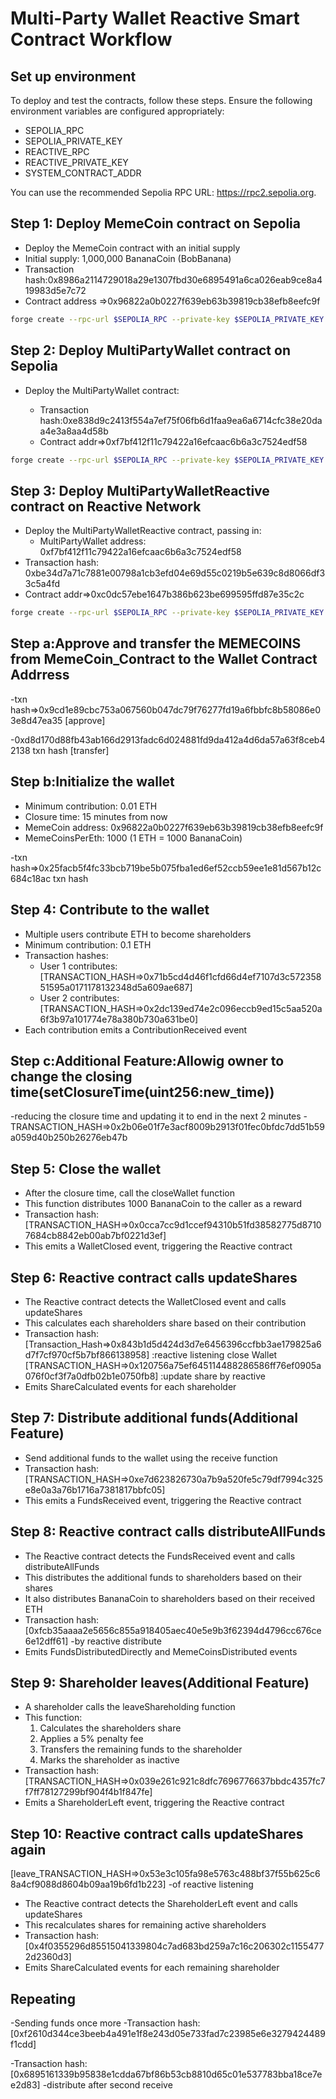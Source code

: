 # Multi-Party Wallet Reactive Smart Contract Workflow

## Set up environment

To deploy and test the contracts, follow these steps. Ensure the following environment variables are configured appropriately:

- SEPOLIA_RPC
- SEPOLIA_PRIVATE_KEY
- REACTIVE_RPC
- REACTIVE_PRIVATE_KEY
- SYSTEM_CONTRACT_ADDR

You can use the recommended Sepolia RPC URL: https://rpc2.sepolia.org.

## Step 1: Deploy MemeCoin contract on Sepolia

- Deploy the MemeCoin contract with an initial supply
- Initial supply: 1,000,000 BananaCoin (BobBanana)
- Transaction hash:0x8986a2114729018a29e1307fbd30e6895491a6ca026eab9ce8a419983d5e7c72
- Contract address =>0x96822a0b0227f639eb63b39819cb38efb8eefc9f

```sh
forge create --rpc-url $SEPOLIA_RPC --private-key $SEPOLIA_PRIVATE_KEY src/Automated_Funds_Distribution/MemeCoin.sol:MemeCoin --constructor-args 1000000000000000000000000
```

## Step 2: Deploy MultiPartyWallet contract on Sepolia

- Deploy the MultiPartyWallet contract:

  - Transaction hash:0xe838d9c2413f554a7ef75f06fb6d1faa9ea6a6714cfc38e20daa4e3a8aa4d58b
  - Contract addr=>0xf7bf412f11c79422a16efcaac6b6a3c7524edf58

```sh
forge create --rpc-url $SEPOLIA_RPC --private-key $SEPOLIA_PRIVATE_KEY src/Automated_Funds_Distribution/MultiPartyWallet.sol:MultiPartyWallet

```

## Step 3: Deploy MultiPartyWalletReactive contract on Reactive Network

- Deploy the MultiPartyWalletReactive contract, passing in:
  - MultiPartyWallet address: 0xf7bf412f11c79422a16efcaac6b6a3c7524edf58
- Transaction hash: 0xbe34d7a71c7881e00798a1cb3efd04e69d55c0219b5e639c8d8066df33c5a4fd
- Contract addr=>0xc0dc57ebe1647b386b623be699595ffd87e35c2c

```sh
forge create --rpc-url $SEPOLIA_RPC --private-key $SEPOLIA_PRIVATE_KEY src/Automated_Funds_Distribution/MultiPratyWalletReactive.sol:MultiPratyWalletReactive
```

## Step a:Approve and transfer the MEMECOINS from MemeCoin_Contract to the Wallet Contract Addrress

-txn hash=>0x9cd1e89cbc753a067560b047dc79f76277fd19a6fbbfc8b58086e03e8d47ea35
[approve]

-0xd8d170d88fb43ab166d2913fadc6d024881fd9da412a4d6da57a63f8ceb42138 txn hash
[transfer]

## Step b:Initialize the wallet

- Minimum contribution: 0.01 ETH
- Closure time: 15 minutes from now
- MemeCoin address: 0x96822a0b0227f639eb63b39819cb38efb8eefc9f
- MemeCoinsPerEth: 1000 (1 ETH = 1000 BananaCoin)

-txn hash=>0x25facb5f4fc33bcb719be5b075fba1ed6ef52ccb59ee1e81d567b12c684c18ac txn hash

## Step 4: Contribute to the wallet

- Multiple users contribute ETH to become shareholders
- Minimum contribution: 0.1 ETH
- Transaction hashes:
  - User 1 contributes:
    [TRANSACTION_HASH=>0x71b5cd4d46f1cfd66d4ef7107d3c57235851595a0171178132348d5a609ae687]
  - User 2 contributes:
    [TRANSACTION_HASH=>0x2dc139ed74e2c096eccb9ed15c5aa520a6f3b97a101774e78a380b730a631be0]
- Each contribution emits a ContributionReceived event

## Step c:Additional Feature:Allowig owner to change the closing time(setClosureTime(uint256:new_time))

-reducing the closure time and updating it to end in the next 2 minutes
-TRANSACTION_HASH=>0x2b06e01f7e3acf8009b2913f01fec0bfdc7dd51b59a059d40b250b26276eb47b

## Step 5: Close the wallet

- After the closure time, call the closeWallet function
- This function distributes 1000 BananaCoin to the caller as a reward
- Transaction hash: [TRANSACTION_HASH=>0x0cca7cc9d1ccef94310b51fd38582775d87107684cb8842eb00ab7bf0221d3ef]
- This emits a WalletClosed event, triggering the Reactive contract

## Step 6: Reactive contract calls updateShares

- The Reactive contract detects the WalletClosed event and calls updateShares
- This calculates each shareholders share based on their contribution
- Transaction hash:
  [Transaction_Hash=>0x843b1d5d424d3d7e6456396ccfbb3ae179825a6d7f7cf970cf5b7bf866138958]
  :reactive listening close Wallet
  [TRANSACTION_HASH=>0x120756a75ef645114488286586ff76ef0905a076f0cf3f7a0dfb02b1e0750fb8]
  :update share by reactive
- Emits ShareCalculated events for each shareholder

## Step 7: Distribute additional funds(Additional Feature)

- Send additional funds to the wallet using the receive function
- Transaction hash: [TRANSACTION_HASH=>0xe7d623826730a7b9a520fe5c79df7994c325e8e0a3a76b1716a7381817bbfc05]
- This emits a FundsReceived event, triggering the Reactive contract

## Step 8: Reactive contract calls distributeAllFunds

- The Reactive contract detects the FundsReceived event and calls distributeAllFunds
- This distributes the additional funds to shareholders based on their shares
- It also distributes BananaCoin to shareholders based on their received ETH
- Transaction hash: [0xfcb35aaaa2e5656c855a918405aec40e5e9b3f62394d4796cc676ce6e12dff61]
  -by reactive distribute
- Emits FundsDistributedDirectly and MemeCoinsDistributed events

## Step 9: Shareholder leaves(Additional Feature)

- A shareholder calls the leaveShareholding function
- This function:
  1. Calculates the shareholders share
  2. Applies a 5% penalty fee
  3. Transfers the remaining funds to the shareholder
  4. Marks the shareholder as inactive
- Transaction hash: [TRANSACTION_HASH=>0x039e261c921c8dfc7696776637bbdc4357fc7f7ff78127299bf904f4b1f847fe]
- Emits a ShareholderLeft event, triggering the Reactive contract

## Step 10: Reactive contract calls updateShares again

[leave_TRANSACTION_HASH=>0x53e3c105fa98e5763c488bf37f55b625c68a4cf9088d8604b09aa19b6fd1b223]
-of reactive listening

- The Reactive contract detects the ShareholderLeft event and calls updateShares
- This recalculates shares for remaining active shareholders
- Transaction hash: [0x4f0355296d85515041339804c7ad683bd259a7c16c206302c11554772d2360d3]
- Emits ShareCalculated events for each remaining shareholder

## Repeating

-Sending funds once more
-Transaction hash: [0xf2610d344ce3beeb4a491e1f8e243d05e733fad7c23985e6e3279424489f1cdd]

-Transaction hash: [0x6895161339b95838e1cdda67bf86b53cb8810d65c01e537783bba18ce7ee2d83]
-distribute after second receive
